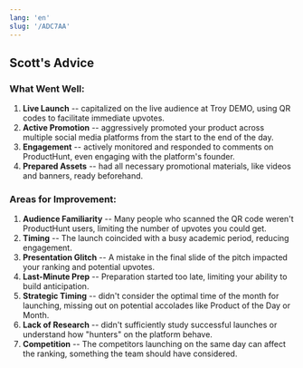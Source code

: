 ```yaml
---
lang: 'en'
slug: '/ADC7AA'
---
```


## Scott's Advice

### What Went Well:

1. **Live Launch** -- capitalized on the live audience at Troy DEMO, using QR codes to facilitate immediate upvotes.
2. **Active Promotion** -- aggressively promoted your product across multiple social media platforms from the start to the end of the day.
3. **Engagement** -- actively monitored and responded to comments on ProductHunt, even engaging with the platform's founder.
4. **Prepared Assets** -- had all necessary promotional materials, like videos and banners, ready beforehand.

### Areas for Improvement:

1. **Audience Familiarity** -- Many people who scanned the QR code weren't ProductHunt users, limiting the number of upvotes you could get.
2. **Timing** -- The launch coincided with a busy academic period, reducing engagement.
3. **Presentation Glitch** -- A mistake in the final slide of the pitch impacted your ranking and potential upvotes.
4. **Last-Minute Prep** -- Preparation started too late, limiting your ability to build anticipation.
5. **Strategic Timing** -- didn't consider the optimal time of the month for launching, missing out on potential accolades like Product of the Day or Month.
6. **Lack of Research** -- didn't sufficiently study successful launches or understand how "hunters" on the platform behave.
7. **Competition** -- The competitors launching on the same day can affect the ranking, something the team should have considered.
